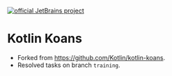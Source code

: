 [![official JetBrains project](http://jb.gg/badges/official-plastic.svg)](https://confluence.jetbrains.com/display/ALL/JetBrains+on+GitHub)

Kotlin Koans
===========

- Forked from https://github.com/Kotlin/kotlin-koans.
- Resolved tasks on branch `training`.
